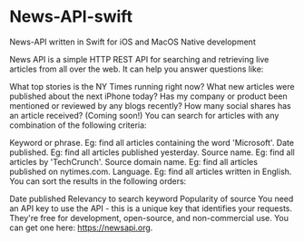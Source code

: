 # News-API-swift
News-API written in Swift for iOS and MacOS Native development


News API is a simple HTTP REST API for searching and retrieving live articles from all over the web. It can help you answer questions like:

What top stories is the NY Times running right now?
What new articles were published about the next iPhone today?
Has my company or product been mentioned or reviewed by any blogs recently?
How many social shares has an article received? (Coming soon!)
You can search for articles with any combination of the following criteria:

Keyword or phrase. Eg: find all articles containing the word 'Microsoft'.
Date published. Eg: find all articles published yesterday.
Source name. Eg: find all articles by 'TechCrunch'.
Source domain name. Eg: find all articles published on nytimes.com.
Language. Eg: find all articles written in English.
You can sort the results in the following orders:

Date published
Relevancy to search keyword
Popularity of source
You need an API key to use the API - this is a unique key that identifies your requests. They're free for development, open-source, and non-commercial use. You can get one here: https://newsapi.org.
